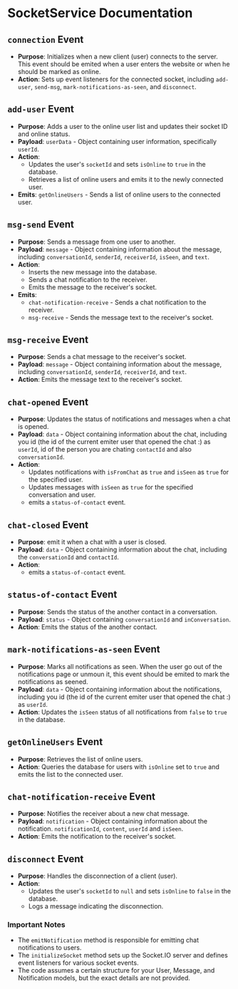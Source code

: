 # SocketService Documentation

## `connection` Event

- **Purpose**: Initializes when a new client (user) connects to the server. This event should be emited when a user enters the website or when he should be marked as online.
- **Action**: Sets up event listeners for the connected socket, including `add-user`, `send-msg`, `mark-notifications-as-seen`, and `disconnect`.

## `add-user` Event

- **Purpose**: Adds a user to the online user list and updates their socket ID and online status.
- **Payload**: `userData` - Object containing user information, specifically `userId`.
- **Action**:
  - Updates the user's `socketId` and sets `isOnline` to `true` in the database.
  - Retrieves a list of online users and emits it to the newly connected user.
- **Emits**: `getOnlineUsers` - Sends a list of online users to the connected user.

## `msg-send` Event

- **Purpose**: Sends a message from one user to another.
- **Payload**: `message` - Object containing information about the message, including `conversationId`, `senderId`, `receiverId`, `isSeen`, and `text`.
- **Action**:
  - Inserts the new message into the database.
  - Sends a chat notification to the receiver.
  - Emits the message to the receiver's socket.
- **Emits**:
  - `chat-notification-receive` - Sends a chat notification to the receiver.
  - `msg-receive` - Sends the message text to the receiver's socket.

## `msg-receive` Event

- **Purpose**: Sends a chat message to the receiver's socket.
- **Payload**: `message` - Object containing information about the message, including `conversationId`, `senderId`, `receiverId`, and `text`.
- **Action**: Emits the message text to the receiver's socket.

## `chat-opened` Event

- **Purpose**: Updates the status of notifications and messages when a chat is opened.
- **Payload**: `data` - Object containing information about the chat, including you id (the id of the current emiter user that opened the chat :) as `userId`, id of the person you are chating `contactId` and also `conversationId`.
- **Action**:
  - Updates notifications with `isFromChat` as `true` and `isSeen` as `true` for the specified user.
  - Updates messages with `isSeen` as `true` for the specified conversation and user.
  - emits a `status-of-contact` event.

## `chat-closed` Event

- **Purpose**: emit it when a chat with a user is closed.
- **Payload**: `data` - Object containing information about the chat, including the `conversationId` and `contactId`.
- **Action**:
  - emits a `status-of-contact` event.

## `status-of-contact` Event

- **Purpose**: Sends the status of the another contact in a conversation.
- **Payload**: `status` - Object containing `conversationId` and `inConversation`.
- **Action**: Emits the status of the another contact.

## `mark-notifications-as-seen` Event

- **Purpose**: Marks all notifications as seen. When the user go out of the notifications page or unmoun it, this event should be emited to mark the notifications as seened.
- **Payload**: `data` - Object containing information about the notifications, including you id (the id of the current emiter user that opened the chat :) as `userId`.
- **Action**: Updates the `isSeen` status of all notifications from `false` to `true` in the database.

## `getOnlineUsers` Event

- **Purpose**: Retrieves the list of online users.
- **Action**: Queries the database for users with `isOnline` set to `true` and emits the list to the connected user.

## `chat-notification-receive` Event

- **Purpose**: Notifies the receiver about a new chat message.
- **Payload**: `notification` - Object containing information about the notification. `notificationId`, `content`, `userId` and `isSeen`.
- **Action**: Emits the notification to the receiver's socket.

## `disconnect` Event

- **Purpose**: Handles the disconnection of a client (user).
- **Action**:
  - Updates the user's `socketId` to `null` and sets `isOnline` to `false` in the database.
  - Logs a message indicating the disconnection.

### Important Notes

- The `emitNotification` method is responsible for emitting chat notifications to users.
- The `initializeSocket` method sets up the Socket.IO server and defines event listeners for various socket events.
- The code assumes a certain structure for your User, Message, and Notification models, but the exact details are not provided.
